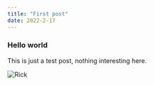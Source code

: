 ```yaml
---
title: "First post"
date: 2022-2-17
---
```


### Hello world

This is just a test post, nothing interesting here.

![Rick](https://i.rubikscraft.nl/i/5d915f5e-3a56-48d5-9dbf-54bd63f149d4.webp)
